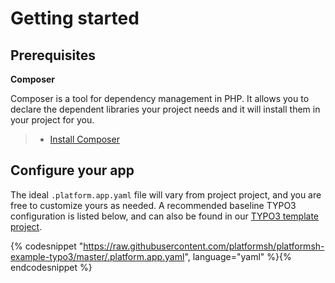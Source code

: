 # Getting started

## Prerequisites

**Composer**

Composer is a tool for dependency management in PHP. It allows you to declare the dependent libraries your project needs and it will install them in your project for you.

> -   [Install Composer](https://getcomposer.org/download/)

## Configure your app

The ideal `.platform.app.yaml` file will vary from project project, and you are free to customize yours as needed.  A recommended baseline TYPO3 configuration is listed below, and can also be found in our [TYPO3 template project](https://github.com/platformsh/platformsh-example-typo3).

{% codesnippet "https://raw.githubusercontent.com/platformsh/platformsh-example-typo3/master/.platform.app.yaml", language="yaml" %}{% endcodesnippet %}
